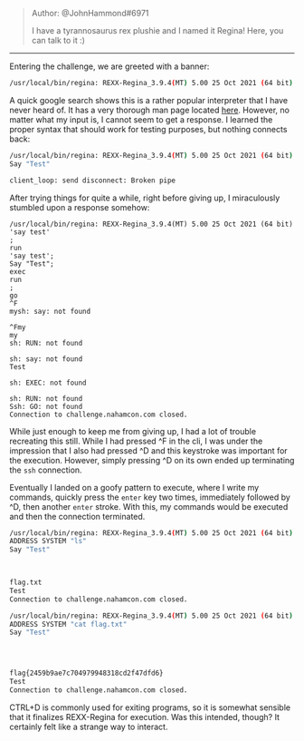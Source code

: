 >Author: @JohnHammond#6971  
>  
>I have a tyrannosaurus rex plushie and I named it Regina! Here, you can talk to it :)
---------------------------------
Entering the challenge, we are greeted with a banner:

```bash
/usr/local/bin/regina: REXX-Regina_3.9.4(MT) 5.00 25 Oct 2021 (64 bit)
```

A quick google search shows this is a rather popular interpreter that I have never heard of. It has a very thorough man page located [here](https://master.dl.sourceforge.net/project/regina-rexx/regina-documentation/3.9.4/regina.pdf?viasf=1). However, no matter what my input is, I cannot seem to get a response. I learned the proper syntax that should work for testing purposes, but nothing connects back:

```bash
/usr/local/bin/regina: REXX-Regina_3.9.4(MT) 5.00 25 Oct 2021 (64 bit)
Say "Test"

client_loop: send disconnect: Broken pipe
```

After trying things for quite a while, right before giving up, I miraculously stumbled upon a response somehow:

```
/usr/local/bin/regina: REXX-Regina_3.9.4(MT) 5.00 25 Oct 2021 (64 bit)
'say test'
;
run
'say test';
Say "Test";
exec
run
;
go
^F
mysh: say: not found
 
^Fmy
my
sh: RUN: not found

sh: say: not found
Test
 
sh: EXEC: not found

sh: RUN: not found
Ssh: GO: not found
Connection to challenge.nahamcon.com closed.
```

While just enough to keep me from giving up, I had a lot of trouble recreating this still. While I had pressed \^F in the cli, I was under the impression that I also had pressed \^D and this keystroke was important for the execution. However, simply pressing \^D on its own ended up terminating the `ssh` connection.

Eventually I landed on a goofy pattern to execute, where I write my commands, quickly press the `enter` key two times, immediately followed by \^D, then another `enter` stroke. With this, my commands would be executed and then the connection terminated.

```bash
/usr/local/bin/regina: REXX-Regina_3.9.4(MT) 5.00 25 Oct 2021 (64 bit)
ADDRESS SYSTEM "ls"
Say "Test"


  
flag.txt
Test
Connection to challenge.nahamcon.com closed.
```


```bash
/usr/local/bin/regina: REXX-Regina_3.9.4(MT) 5.00 25 Oct 2021 (64 bit)
ADDRESS SYSTEM "cat flag.txt"
Say "Test"



  
flag{2459b9ae7c704979948318cd2f47dfd6}
Test
Connection to challenge.nahamcon.com closed.
```

CTRL+D is commonly used for exiting programs, so it is somewhat sensible that it finalizes REXX-Regina for execution. Was this intended, though? It certainly felt like a strange way to interact.